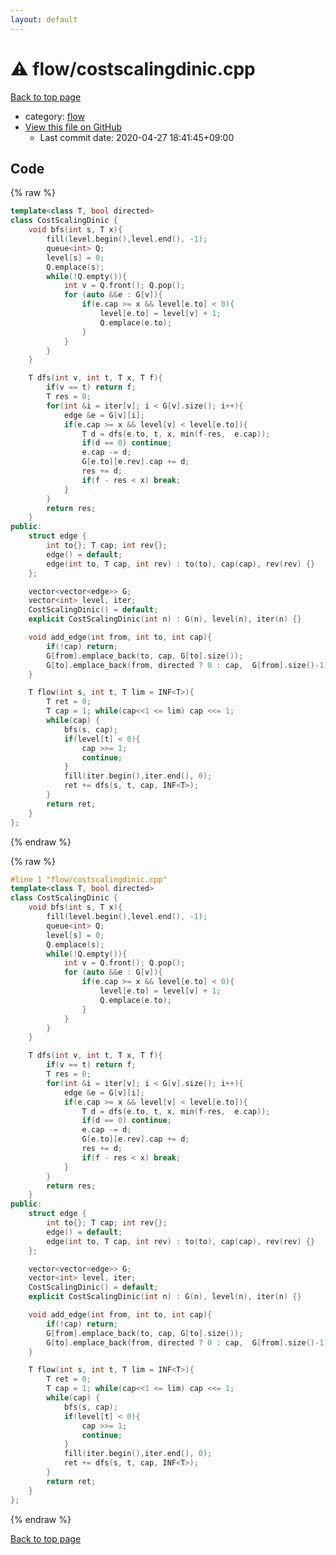 ```yaml
---
layout: default
---
```


<!-- mathjax config similar to math.stackexchange -->
<script type="text/javascript" async
  src="https://cdnjs.cloudflare.com/ajax/libs/mathjax/2.7.5/MathJax.js?config=TeX-MML-AM_CHTML">
</script>
<script type="text/x-mathjax-config">
  MathJax.Hub.Config({
    TeX: { equationNumbers: { autoNumber: "AMS" }},
    tex2jax: {
      inlineMath: [ ['$','$'] ],
      processEscapes: true
    },
    "HTML-CSS": { matchFontHeight: false },
    displayAlign: "left",
    displayIndent: "2em"
  });
</script>

<script type="text/javascript" src="https://cdnjs.cloudflare.com/ajax/libs/jquery/3.4.1/jquery.min.js"></script>
<script src="https://cdn.jsdelivr.net/npm/jquery-balloon-js@1.1.2/jquery.balloon.min.js" integrity="sha256-ZEYs9VrgAeNuPvs15E39OsyOJaIkXEEt10fzxJ20+2I=" crossorigin="anonymous"></script>
<script type="text/javascript" src="../../assets/js/copy-button.js"></script>
<link rel="stylesheet" href="../../assets/css/copy-button.css" />


# :warning: flow/costscalingdinic.cpp

<a href="../../index.html">Back to top page</a>

* category: <a href="../../index.html#cff5497121104c2b8e0cb41ed2083a9b">flow</a>
* <a href="{{ site.github.repository_url }}/blob/master/flow/costscalingdinic.cpp">View this file on GitHub</a>
    - Last commit date: 2020-04-27 18:41:45+09:00




## Code

<a id="unbundled"></a>
{% raw %}
```cpp
template<class T, bool directed>
class CostScalingDinic {
    void bfs(int s, T x){
        fill(level.begin(),level.end(), -1);
        queue<int> Q;
        level[s] = 0;
        Q.emplace(s);
        while(!Q.empty()){
            int v = Q.front(); Q.pop();
            for (auto &&e : G[v]){
                if(e.cap >= x && level[e.to] < 0){
                    level[e.to] = level[v] + 1;
                    Q.emplace(e.to);
                }
            }
        }
    }

    T dfs(int v, int t, T x, T f){
        if(v == t) return f;
        T res = 0;
        for(int &i = iter[v]; i < G[v].size(); i++){
            edge &e = G[v][i];
            if(e.cap >= x && level[v] < level[e.to]){
                T d = dfs(e.to, t, x, min(f-res,  e.cap));
                if(d == 0) continue;
                e.cap -= d;
                G[e.to][e.rev].cap += d;
                res += d;
                if(f - res < x) break;
            }
        }
        return res;
    }
public:
    struct edge {
        int to{}; T cap; int rev{};
        edge() = default;
        edge(int to, T cap, int rev) : to(to), cap(cap), rev(rev) {}
    };

    vector<vector<edge>> G;
    vector<int> level, iter;
    CostScalingDinic() = default;
    explicit CostScalingDinic(int n) : G(n), level(n), iter(n) {}

    void add_edge(int from, int to, int cap){
        if(!cap) return;
        G[from].emplace_back(to, cap, G[to].size());
        G[to].emplace_back(from, directed ? 0 : cap,  G[from].size()-1);
    }

    T flow(int s, int t, T lim = INF<T>){
        T ret = 0;
        T cap = 1; while(cap<<1 <= lim) cap <<= 1;
        while(cap) {
            bfs(s, cap);
            if(level[t] < 0){
                cap >>= 1;
                continue;
            }
            fill(iter.begin(),iter.end(), 0);
            ret += dfs(s, t, cap, INF<T>);
        }
        return ret;
    }
};

```
{% endraw %}

<a id="bundled"></a>
{% raw %}
```cpp
#line 1 "flow/costscalingdinic.cpp"
template<class T, bool directed>
class CostScalingDinic {
    void bfs(int s, T x){
        fill(level.begin(),level.end(), -1);
        queue<int> Q;
        level[s] = 0;
        Q.emplace(s);
        while(!Q.empty()){
            int v = Q.front(); Q.pop();
            for (auto &&e : G[v]){
                if(e.cap >= x && level[e.to] < 0){
                    level[e.to] = level[v] + 1;
                    Q.emplace(e.to);
                }
            }
        }
    }

    T dfs(int v, int t, T x, T f){
        if(v == t) return f;
        T res = 0;
        for(int &i = iter[v]; i < G[v].size(); i++){
            edge &e = G[v][i];
            if(e.cap >= x && level[v] < level[e.to]){
                T d = dfs(e.to, t, x, min(f-res,  e.cap));
                if(d == 0) continue;
                e.cap -= d;
                G[e.to][e.rev].cap += d;
                res += d;
                if(f - res < x) break;
            }
        }
        return res;
    }
public:
    struct edge {
        int to{}; T cap; int rev{};
        edge() = default;
        edge(int to, T cap, int rev) : to(to), cap(cap), rev(rev) {}
    };

    vector<vector<edge>> G;
    vector<int> level, iter;
    CostScalingDinic() = default;
    explicit CostScalingDinic(int n) : G(n), level(n), iter(n) {}

    void add_edge(int from, int to, int cap){
        if(!cap) return;
        G[from].emplace_back(to, cap, G[to].size());
        G[to].emplace_back(from, directed ? 0 : cap,  G[from].size()-1);
    }

    T flow(int s, int t, T lim = INF<T>){
        T ret = 0;
        T cap = 1; while(cap<<1 <= lim) cap <<= 1;
        while(cap) {
            bfs(s, cap);
            if(level[t] < 0){
                cap >>= 1;
                continue;
            }
            fill(iter.begin(),iter.end(), 0);
            ret += dfs(s, t, cap, INF<T>);
        }
        return ret;
    }
};

```
{% endraw %}

<a href="../../index.html">Back to top page</a>

